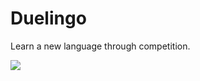 # Duelingo

 Learn a new language through competition.

<img src="https://i.postimg.cc/XqwSdM6m/Poster-1.png"/>
 